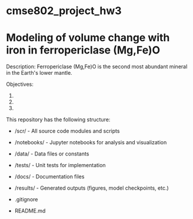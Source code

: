# cmse802_project_hw3

# Modeling of volume change with iron in ferropericlase (Mg,Fe)O 

Description: Ferropericlase (Mg,Fe)O is the second most abundant mineral in the Earth's lower mantle. 



Objectives:

1. 
2. 
3. 

This repository has the following structure:

* /scr/ - All source code modules and scripts
* /notebooks/ - Jupyter notebooks for analysis and visualization
* /data/ - Data files or constants 
* /tests/ - Unit tests for implementation
* /docs/ - Documentation files
* /results/ - Generated outputs (figures, model checkpoints, etc.)

* .gitignore 
* README.md
